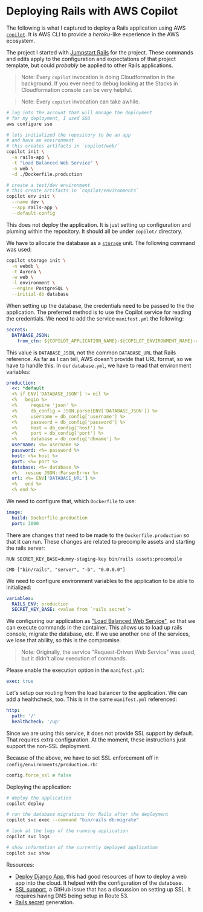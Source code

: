 # Deploying Rails with AWS Copilot

The following is what I captured to deploy a Rails application using AWS
[`copilot`](https://aws.github.io/copilot-cli). It is AWS CLI to provide a
_heroku_-like experience in the AWS ecosystem.

The project I started with [Jumpstart Rails](https://jumpstartrails.com/) for
the project. These commands and edits apply to the configuration and
expectations of that project template, but could _probably_ be applied to other
Rails applications.

> Note: Every `copilot` invocation is doing Cloudformation in the background. If
> you ever need to debug looking at the Stacks in Cloudformation console can be
> very helpful.

> Note: Every `copilot` invocation can take awhile.

```bash
# log into the account that will manage the deployment
# for my deployment, I used SSO
aws configure sso

# lets initialized the repository to be an app
# and have an environment
# this creates artifacts in `copilot/web/`
copilot init \
  -a rails-app \
  -t "Load Balanced Web Service" \
  -n web \
  -d ./Dockerfile.production

# create a test/dev environment
# this create artifacts in `copilot/environments`
copilot env init \
  --name dev \
  --app rails-app \
  --default-config
```

This does not deploy the application. It is just setting up configuration and
pluming within the repository. It should all be under `copilot/` directory.

We have to allocate the database as a
[`storage`](https://aws.github.io/copilot-cli/docs/commands/storage-init/) unit.
The following command was used:

```bash
copilot storage init \
  -n webdb \
  -t Aurora \
  -w web \
  -l environment \
  --engine PostgreSQL \
  --initial-db database
```

When setting up the database, the credentials need to be passed to the the
application. The preferred method is to use the Copilot service for reading the
credentials. We need to add the service `manifest.yml` the following:

```yaml
secrets:
  DATABASE_JSON:
    from_cfn: ${COPILOT_APPLICATION_NAME}-${COPILOT_ENVIRONMENT_NAME}-databaseAuroraSecret
```

This value is `DATABASE_JSON`, not the common `DATABASE_URL` that Rails
reference. As far as I can tell, AWS doesn't provide that URL format, so we have
to handle this. In our `database.yml`, we have to read that environment
variables:

```yaml
production:
  <<: *default
  <% if ENV['DATABASE_JSON'] != nil %>
  <%   begin %>
  <%     require 'json' %>
  <%     db_config = JSON.parse(ENV['DATABASE_JSON']) %>
  <%     username = db_config['username'] %>
  <%     password = db_config['password'] %>
  <%     host = db_config['host'] %>
  <%     port = db_config['port'] %>
  <%     database = db_config['dbname'] %>
  username: <%= username %>
  password: <%= password %>
  host: <%= host %>
  port: <%= port %>
  database: <%= database %>
  <%   rescue JSON::ParserError %>
  url: <%= ENV['DATABASE_URL'] %>
  <%   end %>
  <% end %>
```

We need to configure that, which `Dockerfile` to use:

```yaml
image:
  build: Dockerfile.production
  port: 3000
```

There are changes that need to be made to the `Dockerfile.production` so that it
can run. These changes are related to precompile assets and starting the rails
server:

```docker
RUN SECRET_KEY_BASE=dummy-staging-key bin/rails assets:precompile

CMD ["bin/rails", "server", "-b", "0.0.0.0"]
```

We need to configure environment variables to the application to be able to
initialized:

```yaml
variables:
  RAILS_ENV: production
  SECRET_KEY_BASE: <value from `rails secret`>
```

We configuring our application as
["Load Balanced Web Service"](https://aws.github.io/copilot-cli/docs/manifest/lb-web-service/),
so that we can execute commands in the container. This allows us to load up
rails console, migrate the database, etc. If we use another one of the services,
we lose that ability, so this is the compromise.

> Note: Originally, the service "Request-Driven Web Service" was used, but it
> didn't allow execution of commands.

Please enable the execution option in the `manifest.yml`:

```yaml
exec: true
```

Let's setup our routing from the load balancer to the application. We can add a
healthcheck, too. This is in the same `manifest.yml` referenced:

```yaml
http:
  path: '/'
  healthcheck: '/up'
```

Since we are using this service, it does not provide SSL support by default.
That requires extra configuration. At the moment, these instructions just
support the non-SSL deployment.

Because of the above, we have to set SSL enforcement off in
`config/environments/production.rb`:

```ruby
config.force_ssl = false
```

Deploying the application:

```bash
# deploy the application
copilot deploy

# run the database migrations for Rails after the deployment
copilot svc exec --command "bin/rails db:migrate"

# look at the logs of the running application
copilot svc logs

# show information of the currently deployed application
copilot svc show
```

Resources:

- [Deploy Django App](https://www.endpointdev.com/blog/2022/06/how-to-deploy-django-app-with-aurora-serverless-and-copilot/),
  this had good resources of how to deploy a web app into the cloud. It helped
  with the configuration of the database.
- [SSL support](https://github.com/aws/copilot-cli/issues/2071), a GitHub issue
  that has a discussion on setting up SSL. It requires having DNS being setup in
  Route 53.
- [Rails secret](https://til.hashrocket.com/posts/8b8b4d00a3-generate-a-rails-secret-key)
  generation.
